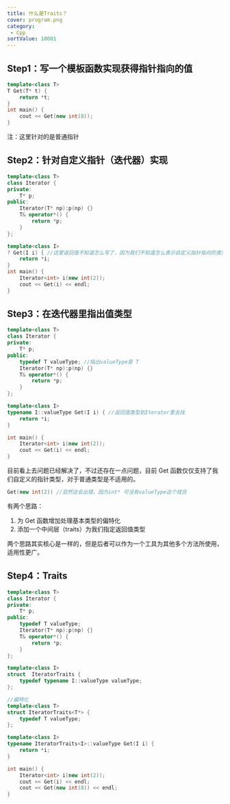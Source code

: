 ```yaml
---
title: 什么是Traits？
cover: program.png
category:
 - Cpp
sortValue: 10001
---
```


## Step1：写一个模板函数实现获得指针指向的值

```cpp
template<class T>
T Get(T* t) {
    return *t;
}
int main() {
    cout << Get(new int(8));
}
```

注：这里针对的是普通指针

## Step2：针对自定义指针（迭代器）实现

```cpp
template<class T>
class Iterator {
private:
    T* p;
public:
    Iterator(T* np):p(np) {}
    T& operator*() {
        return *p;
    }
};

template<class I>
? Get(I i) { //这里返回值不知道怎么写了，因为我们不知道怎么表示自定义指针指向的类型，这就是我们现在面临的问题
    return *i;
}
int main() {
    Iterator<int> i(new int(2));
    cout << Get(i) << endl;
}
```

## Step3：在迭代器里指出值类型

```cpp
template<class T>
class Iterator {
private:
    T* p;
public:
    typedef T valueType; //指出valueType是 T
    Iterator(T* np):p(np) {}
    T& operator*() {
        return *p;
    }
};

template<class I>
typename I::valueType Get(I i) { //返回值类型到Iterator里去找
    return *i;
}

int main() {
    Iterator<int> i(new int(2));
    cout << Get(i) << endl;
}
```

目前看上去问题已经解决了，不过还存在一点问题，目前 Get 函数仅仅支持了我们自定义的指针类型，对于普通类型是不适用的。

```cpp
Get(new int(2)) //显然这会出错，因为int* 可没有valueType这个成员
```

有两个思路：

1. 为 Get 函数增加处理基本类型的偏特化
2. 添加一个中间层（traits）为我们指定返回值类型

两个思路其实核心是一样的，但是后者可以作为一个工具为其他多个方法所使用，适用性更广。

## Step4：Traits

```cpp
template<class T>
class Iterator {
private:
    T* p;
public:
    typedef T valueType;
    Iterator(T* np):p(np) {}
    T& operator*() {
        return *p;
    }
};

template<class I>
struct  IteratorTraits {
    typedef typename I::valueType valueType;
};

//偏特化
template<class T>
struct IteratorTraits<T*> {
    typedef T valueType;
};

template<class I>
typename IteratorTraits<I>::valueType Get(I i) {
    return *i;
}

int main() {
    Iterator<int> i(new int(2));
    cout << Get(i) << endl;
    cout << Get(new int(8)) << endl;
}
```
